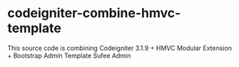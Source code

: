 # codeigniter-combine-hmvc-template
This source code is combining Codeigniter 3.1.9 + HMVC Modular Extension + Bootstrap Admin Template Sufee Admin
